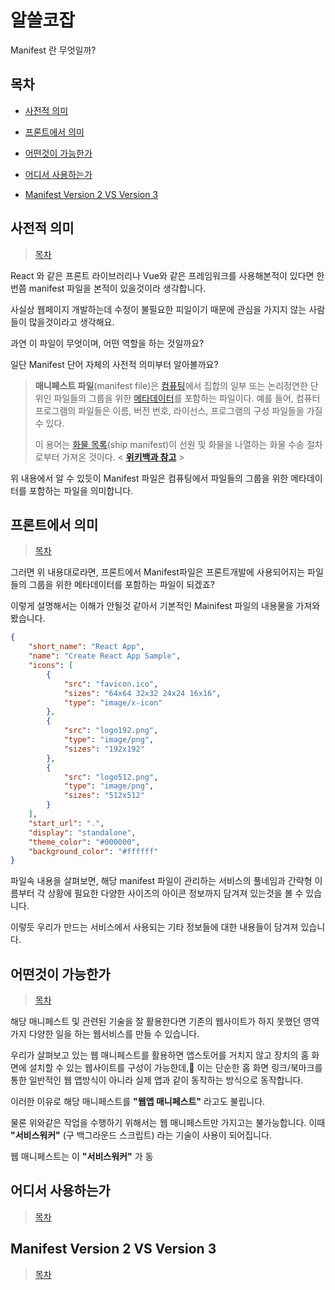 

# 알쓸코잡

  

Manifest 란 무엇일까?

## 목차

* [사전적 의미](#사전적-의미)

* [프론트에서 의미](#프론트에서-의미)

* [어떤것이 가능한가](#어떤것이-가능한가)

* [어디서 사용하는가](#어디서-사용하는가)

* [Manifest Version 2 VS Version 3](#manifest-version-2-vs-version-3)

  

## 사전적 의미
> [목차](#목차)
  
  React 와 같은 프론트 라이브러리나 Vue와 같은 프레임워크를 사용해본적이 있다면 한번쯤 manifest 파일을 본적이 있을것이라 생각합니다.

사실상 웹페이지 개발하는데 수정이 불필요한 피일이기 때문에 관심을 가지지 않는 사람들이 많을것이라고 생각해요.

과연 이 파일이 무엇이며, 어떤 역할을 하는 것일까요?

일단 Manifest 단어 자체의 사전적 의미부터 알아볼까요?
> **매니페스트 파일**(manifest file)은  [컴퓨팅](https://ko.wikipedia.org/wiki/%EC%BB%B4%ED%93%A8%ED%8C%85 "컴퓨팅")에서 집합의 일부 또는 논리정연한 단위인 파일들의 그룹을 위한  [메타데이터](https://ko.wikipedia.org/wiki/%EB%A9%94%ED%83%80%EB%8D%B0%EC%9D%B4%ED%84%B0 "메타데이터")를 포함하는 파일이다. 예를 들어, 컴퓨터 프로그램의 파일들은 이름, 버전 번호, 라이선스, 프로그램의 구성 파일들을 가질 수 있다.
>
> 이 용어는  [화물 목록](https://ko.wikipedia.org/w/index.php?title=%ED%99%94%EB%AC%BC_%EB%AA%A9%EB%A1%9D&action=edit&redlink=1 "화물 목록 (없는 문서)")(ship manifest)이 선원 및 화물을 나열하는 화물 수송 절차로부터 가져온 것이다.
< **[위키백과 참고](https://ko.wikipedia.org/wiki/%EB%A7%A4%EB%8B%88%ED%8E%98%EC%8A%A4%ED%8A%B8_%ED%8C%8C%EC%9D%BC)** >

위 내용에서 알 수 있듯이 Manifest 파일은 컴퓨팅에서 파일들의 그룹을 위한 메타데이터를 포함하는 파일을 의미합니다.

## 프론트에서 의미
> [목차](#목차)

그러면 위 내용대로라면, 프론트에서 Manifest파일은 프론트개발에 사용되어지는 파일들의 그룹을 위한 메타데이터를 포함하는 파일이 되겠죠?

이렇게 설명해서는 이해가 안될것 같아서 기본적인 Mainifest 파일의 내용물을 가져와 봤습니다.

```json
{  
	"short_name": "React App",  
	"name": "Create React App Sample",  
	"icons": [    
		{      
			"src": "favicon.ico",      
			"sizes": "64x64 32x32 24x24 16x16",      
			"type": "image/x-icon"    
		},    
		{   
			"src": "logo192.png",      
			"type": "image/png",      
			"sizes": "192x192"    
		},    
		{      
			"src": "logo512.png",      
			"type": "image/png",     
			"sizes": "512x512"    
		}  
	],  
	"start_url": ".",  
	"display": "standalone",  
	"theme_color": "#000000",  
	"background_color": "#ffffff"
}
```
파일속 내용을 살펴보면, 해당 manifest 파일이 관리하는 서비스의 풀네임과 간략형 이름부터 각 상황에 필요한 다양한 사이즈의 아이콘 정보까지 담겨져 있는것을 볼 수 있습니다. 

이렇듯 우리가 만드는 서비스에서 사용되는 기타 정보들에 대한 내용들이 담겨져 있습니다.

## 어떤것이 가능한가
> [목차](#목차)
  
해당 매니페스트 및 관련된 기술을 잘 활용한다면 기존의 웹사이트가 하지 못했던 영역가지 다양한 일을 하는 웹서비스를 만들 수 있습니다.

우리가 살펴보고 있는 웹 매니페스트를 활용하면 앱스토어를 거치지 않고 장치의 홈 화면에 설치할 수 있는 웹사이트를 구성이 가능한데, 이는 단순한 홈 화면 링크/북마크를 통한 일반적인 웹 앱방식이 아니라 실제 앱과 같이 동작하는 방식으로 동작합니다. 

이러한 이유로 해당 매니페스트를 **"웹앱 매니페스트"** 라고도 불립니다.

물론 위와같은 작업을 수행하기 위해서는 웹 매니페스트만 가지고는 불가능합니다. 이때 **"서비스워커"** (구 백그라운드 스크립트) 라는 기술이 사용이 되어집니다. 

웹 매니페스트는 이  **"서비스워커"** 가 동

## 어디서 사용하는가
> [목차](#목차)
  

## Manifest Version 2 VS Version 3
> [목차](#목차)
<!--stackedit_data:
eyJoaXN0b3J5IjpbOTIxMjY3MTMsNzA5ODYxNTY5LDU1NjE2Nj
YyNywtMTY3MzkwODQ5Ml19
-->